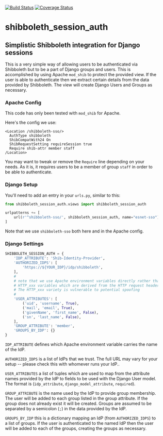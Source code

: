 [![Build Status](https://travis-ci.org/esnet/shibboleth_session_auth.svg?branch=master)](https://travis-ci.org/esnet/shibboleth_session_auth) [![Coverage Status](https://coveralls.io/repos/github/esnet/shibboleth_session_auth/badge.svg?branch=master)](https://coveralls.io/github/esnet/shibboleth_session_auth?branch=master)

# shibboleth_session_auth 
## Simplistic Shibboleth integration for Django sessions

This is a very simple way of allowing users to be authenticated via Shibboleth 
but to be a part of Django groups and users. This is accomplished by using
Apache `mod_shib` to protect the provided view. If the user is able to
authenticate then we extract certain details from the data provided by
Shibboleth. The view will create Django Users and Groups as necessary.

### Apache Config

This code has only been tested with `mod_shib` for Apache.

Here's the config we use:

```
<Location /shibboleth-sso/>
  AuthType shibboleth
  ShibCompatWith24 On
  ShibRequestSetting requireSession true
  Require shib-attr member staff
/Location>
```

You may want to tweak or remove the `Require` line depending on your needs.
As it is, it requires users to be a member of group `staff` in order to be
able to authenticate.

### Django Setup

You'll need to add an entry in your `urls.py`, similar to this:

```python
from shibboleth_session_auth.views import shibboleth_session_auth

urlpatterns += [
    url(r'^shibboleth-sso/', shibboleth_session_auth, name="esnet-sso"),
]
```

Note that we use `shibboleth-sso` both here and in the Apache config.

### Django Settings

```python
SHIBBOLETH_SESSION_AUTH = {
    'IDP_ATTRIBUTE': 'Shib-Identity-Provider',
    'AUTHORIZED_IDPS': [
        'https://${YOUR_IDP}/idp/shibboleth',
    ],
    #
    # note that we use Apache environment variables directly rather than the
    # HTTP_xxx variables which are derived from the HTTP request headers.
    # The HTTP_xxx variety is vulnerable to potential spoofing
    #
    'USER_ATTRIBUTES': [
        ('uid', 'username', True),
        ('mail', 'email', True),
        ('givenName', 'first_name', False),
        ('sn', 'last_name', False),
    ],
    'GROUP_ATTRIBUTE': 'member',
    'GROUPS_BY_IDP': {}
}
```

`IDP_ATTRIBUTE` defines which Apache environment variable carries the name of
the IdP.

`AUTHORIZED_IDPS` is a list of IdPs that we trust. The full URL may vary for
your setup -- please check this with whomever runs your IdP..

`USER_ATTRIBUTES` a list of tuples which are used to map from the attribute
names provided by the IdP to fields to be used with the Django User model. The
format is (`idp_attribute`, `django_model_attribute`, `required`).

`GROUP_ATTRIBUTE` is the name used by the IdP to provide group membership.
The user will be added to each group listed in the group attribute. If the
group does not already exist it will be created.  Groups are assumed to be
separated by a semicolon (`;`) in the data provided by the IdP.

`GROUPS_BY_IDP` this is a dictionary mapping an IdP (from `AUTHORIZED_IDPS`)
to a list of groups. If the user is authenticated to the named IdP then
the user will be added to each of the groups, creating the groups as necessary.

